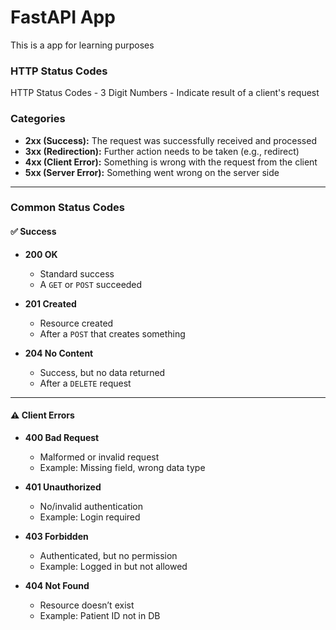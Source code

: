 # FastAPI App

This is a app for learning purposes

### HTTP Status Codes

HTTP Status Codes - 3 Digit Numbers - Indicate result of a client's request

### Categories
- **2xx (Success):** The request was successfully received and processed  
- **3xx (Redirection):** Further action needs to be taken (e.g., redirect)  
- **4xx (Client Error):** Something is wrong with the request from the client  
- **5xx (Server Error):** Something went wrong on the server side  

---

### Common Status Codes

#### ✅ Success
- **200 OK**  
  - Standard success  
  - A `GET` or `POST` succeeded  

- **201 Created**  
  - Resource created  
  - After a `POST` that creates something  

- **204 No Content**  
  - Success, but no data returned  
  - After a `DELETE` request  

---

#### ⚠️ Client Errors
- **400 Bad Request**  
  - Malformed or invalid request  
  - Example: Missing field, wrong data type  

- **401 Unauthorized**  
  - No/invalid authentication  
  - Example: Login required  

- **403 Forbidden**  
  - Authenticated, but no permission  
  - Example: Logged in but not allowed  

- **404 Not Found**  
  - Resource doesn’t exist  
  - Example: Patient ID not in DB  
